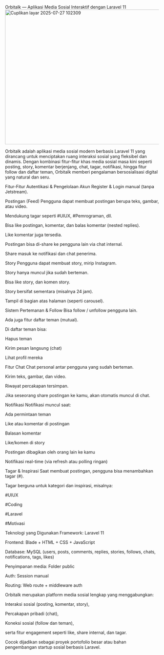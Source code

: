  Orbitalk — Aplikasi Media Sosial Interaktif dengan Laravel 11<img width="936" height="442" alt="Cuplikan layar 2025-07-27 102309" src="https://github.com/user-attachments/assets/776c3161-22a5-4c9a-a4b5-72c21ededbdd" />

Orbitalk adalah aplikasi media sosial modern berbasis Laravel 11 yang dirancang untuk menciptakan ruang interaksi sosial yang fleksibel dan dinamis. Dengan kombinasi fitur-fitur khas media sosial masa kini seperti posting, story, komentar berjenjang, chat, tagar, notifikasi, hingga fitur follow dan daftar teman, Orbitalk memberi pengalaman bersosialisasi digital yang natural dan seru.


Fitur-Fitur 
Autentikasi & Pengelolaan Akun
Register & Login manual (tanpa Jetstream).

Postingan (Feed)
Pengguna dapat membuat postingan berupa teks, gambar, atau video.

Mendukung tagar seperti #UIUX, #Pemrograman, dll.

Bisa like postingan, komentar, dan balas komentar (nested replies).

Like komentar juga tersedia.

Postingan bisa di-share ke pengguna lain via chat internal.

Share masuk ke notifikasi dan chat penerima.

 Story 
Pengguna dapat membuat story, mirip Instagram.

Story hanya muncul jika sudah berteman.

Bisa like story, dan komen story.

Story bersifat sementara (misalnya 24 jam).

Tampil di bagian atas halaman (seperti carousel).

Sistem Pertemanan & Follow
Bisa follow / unfollow pengguna lain.

Ada juga fitur daftar teman (mutual).

Di daftar teman bisa:

Hapus teman

Kirim pesan langsung (chat)

Lihat profil mereka


Fitur Chat
Chat personal antar pengguna yang sudah berteman.

Kirim teks, gambar, dan video.

Riwayat percakapan tersimpan.

Jika seseorang share postingan ke kamu, akan otomatis muncul di chat.


Notifikasi
Notifikasi muncul saat:

Ada permintaan teman

Like atau komentar di postingan

Balasan komentar

Like/komen di story

Postingan dibagikan oleh orang lain ke kamu

Notifikasi real-time (via refresh atau polling ringan)

Tagar & Inspirasi
Saat membuat postingan, pengguna bisa menambahkan tagar (#).

Tagar berguna untuk kategori dan inspirasi, misalnya:

#UIUX

#Coding

#Laravel

#Motivasi



Teknologi yang Digunakan
Framework: Laravel 11

Frontend: Blade + HTML + CSS + JavaScript

Database: MySQL (users, posts, comments, replies, stories, follows, chats, notifications, tags, likes)

Penyimpanan media: Folder public

Auth: Session manual

Routing: Web route + middleware auth


Orbitalk merupakan platform media sosial lengkap yang menggabungkan:

Interaksi sosial (posting, komentar, story),

Percakapan pribadi (chat),

Koneksi sosial (follow dan teman),

serta fitur engagement seperti like, share internal, dan tagar.

Cocok dijadikan sebagai proyek portofolio besar atau bahan pengembangan startup sosial berbasis Laravel.
